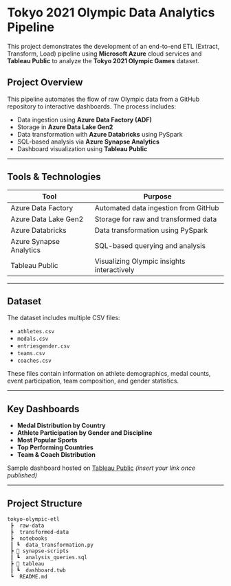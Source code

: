 # Tokyo 2021 Olympic Data Analytics Pipeline

This project demonstrates the development of an end-to-end ETL (Extract, Transform, Load) pipeline using **Microsoft Azure** cloud services and **Tableau Public** to analyze the **Tokyo 2021 Olympic Games** dataset.

## Project Overview

This pipeline automates the flow of raw Olympic data from a GitHub repository to interactive dashboards. The process includes:
- Data ingestion using **Azure Data Factory (ADF)**
- Storage in **Azure Data Lake Gen2**
- Data transformation with **Azure Databricks** using PySpark
- SQL-based analysis via **Azure Synapse Analytics**
- Dashboard visualization using **Tableau Public**

---

## Tools & Technologies

| Tool | Purpose |
|------|---------|
| Azure Data Factory | Automated data ingestion from GitHub |
| Azure Data Lake Gen2 | Storage for raw and transformed data |
| Azure Databricks | Data transformation using PySpark |
| Azure Synapse Analytics | SQL-based querying and analysis |
| Tableau Public | Visualizing Olympic insights interactively |

---

##  Dataset

The dataset includes multiple CSV files:
- `athletes.csv`
- `medals.csv`
- `entriesgender.csv`
- `teams.csv`
- `coaches.csv`

These files contain information on athlete demographics, medal counts, event participation, team composition, and gender statistics.

---

## Key Dashboards

- **Medal Distribution by Country**
- **Athlete Participation by Gender and Discipline**
- **Most Popular Sports**
- **Top Performing Countries**
- **Team & Coach Distribution**

Sample dashboard hosted on [Tableau Public](#) *(insert your link once published)*

---

## Project Structure

```bash
tokyo-olympic-etl
 ┣  raw-data
 ┣  transformed-data
 ┣  notebooks
 ┃ ┗  data_transformation.py
 ┣ 📁 synapse-scripts
 ┃ ┗  analysis_queries.sql
 ┣ 📁 tableau
 ┃ ┗  dashboard.twb
 ┗  README.md
